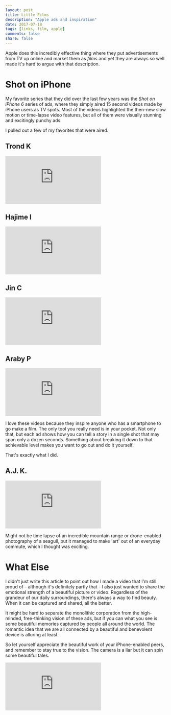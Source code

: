 ```yaml
---
layout: post
title: Little Films
description: "Apple ads and inspiration"
date: 2017-07-18
tags: [links, film, apple]
comments: false
share: false
---
```


Apple does this incredibly effective thing where they put advertisements from TV up online and market them as *films* and yet they are always so well made it's hard to argue with that description.

# Shot on iPhone

My favorite series that they did over the last few years was the *Shot on iPhone 6* series of ads, where they simply aired 15 second videos made by iPhone users as TV spots.  Most of the videos highlighted the then-new slow motion or time-lapse video features, but all of them were visually stunning and excitingly punchy ads.

I pulled out a few of my favorites that were aired.

## Trond K

<div class="videoWrapper">
<iframe src="https://www.youtube.com/embed/y3s17H5hb-Q" frameborder="0" allowfullscreen></iframe>
</div>

## Hajime I

<div class="videoWrapper">
<iframe src="https://www.youtube.com/embed/v07wrzGPeaU" frameborder="0" allowfullscreen></iframe>
</div>

## Jin C

<div class="videoWrapper">
<iframe src="https://www.youtube.com/embed/ZvHNY5KVXOU" frameborder="0" allowfullscreen></iframe>
</div>

## Araby P

<div class="videoWrapper">
<iframe src="https://www.youtube.com/embed/7lsOcco7MXs" frameborder="0" allowfullscreen></iframe>
</div>

I love these videos because they inspire anyone who has a smartphone to go make a film.  The only tool you really need is in your pocket.  Not only that, but each ad shows how you can tell a story in a single shot that may span only a dozen seconds.  Something about breaking it down to that achievable level makes you want to go out and do it yourself.

That's exactly what I did.

## A.J. K.

<div class="videoWrapper">
<iframe src="https://www.youtube.com/embed/b6Z16KALm98" frameborder="0" allowfullscreen></iframe>
</div>

Might not be time lapse of an incredible mountain range or drone-enabled photography of a seagull, but it managed to make 'art' out of an everyday commute, which I thought was exciting.

# What Else

I didn't just write this article to point out how I made a video that I'm still proud of - although it's definitely partly that - I also just wanted to share the emotional strength of a beautiful picture or video.  Regardless of the grandeur of our daily surroundings, there's always a way to find beauty.  When it can be captured and shared, all the better.

It might be hard to separate the monolithic corporation from the high-minded, free-thinking vision of these ads, but if you can what you see is some beautiful memories captured by people all around the world.  The romantic idea that we are all connected by a beautiful and benevolent device is alluring at least.

So let yourself appreciate the beautiful work of your iPhone-enabled peers, and remember to stay true to the vision.  The camera is a liar but it can spin some beautiful tales.

<div class="videoWrapper">
<iframe src="https://www.youtube.com/embed/YpUa7YvhUJo" frameborder="0" allowfullscreen></iframe>
</div>
